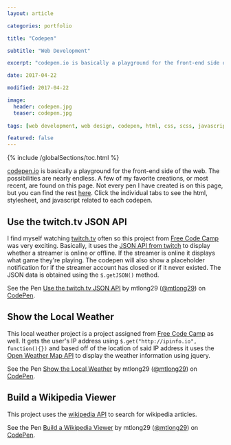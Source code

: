 ```yaml
---
layout: article

categories: portfolio

title: "Codepen"

subtitle: "Web Development"

excerpt: "codepen.io is basically a playground for the front-end side of the web. A few of my favorite creations are found here."

date: 2017-04-22

modified: 2017-04-22

image: 
  header: codepen.jpg
  teaser: codepen.jpg
  
tags: [web development, web design, codepen, html, css, scss, javascript, jquery]

featured: false
---
```

{% include /globalSections/toc.html %}

<a class="fancyLink" href="http://www.codepen.io" target="_blank">codepen.io</a> is basically a playground for the front-end side of the web. The possibilities are nearly endless. A few of my favorite creations, or most recent, are found on this page. Not every pen I have created is on this page, but you can find the rest <a class="fancyLink" href="http://codepen.io/mtlong29/#" target="_blank">here</a>. Click the individual tabs to see the html, stylesheet, and javascript related to each codepen.

## Use the twitch.tv JSON API
I find myself watching <a class="fancyLink" href="https://www.twitch.tv" target="_blank">twitch.tv</a> often so this project from <a class="fancyLink" href="https://www.freecodecamp.com/challenges/use-the-twitchtv-json-api" target="_blank">Free Code Camp</a> was very exciting. Basically, it uses the <a class="fancyLink" href="https://dev.twitch.tv/docs" target="_blank">JSON API from twitch</a> to display whether a streamer is online or offline. If the streamer is online it displays what game they're playing. The codepen will also show a placeholder notification for if the streamer account has closed or if it never existed. The JSON data is obtained using the `$.getJSON()` method.

<p data-height="400" data-theme-id="0" data-slug-hash="PmPEgE" data-default-tab="result" data-user="mtlong29" data-embed-version="2" data-pen-title="Use the twitch.tv JSON API" class="codepen">See the Pen <a class="fancyLink" href="http://codepen.io/mtlong29/pen/PmPEgE/">Use the twitch.tv JSON API</a> by mtlong29 (<a class="fancyLink" href="http://codepen.io/mtlong29">@mtlong29</a>) on <a class="fancyLink" href="http://codepen.io">CodePen</a>.</p>
<script async src="https://production-assets.codepen.io/assets/embed/ei.js"></script>

## Show the Local Weather 
This local weather project is a project assigned from <a class="fancyLink" href="https://www.freecodecamp.com/challenges/show-the-local-weather" target="_blank">Free Code Camp</a> as well. It gets the user's IP address using `$.get("http://ipinfo.io", function(){})` and based off of the location of said IP address it uses the <a class="fancyLink" href="https://openweathermap.org/current" target="_blank">Open Weather Map API</a> to display the weather information using jquery.

<p data-height="400" data-theme-id="0" data-slug-hash="zZVMor" data-default-tab="result" data-user="mtlong29" data-embed-version="2" data-pen-title="Show the Local Weather" class="codepen">See the Pen <a class="fancyLink" href="http://codepen.io/mtlong29/pen/zZVMor/" target="_blank">Show the Local Weather</a> by mtlong29 (<a class="fancyLink" href="http://codepen.io/mtlong29" target="_blank">@mtlong29</a>) on <a class="fancyLink" href="http://codepen.io" target="_blank">CodePen</a>.</p>
<script async src="https://production-assets.codepen.io/assets/embed/ei.js"></script>

## Build a Wikipedia Viewer
This project uses the <a class="fancyLink" href="https://www.mediawiki.org/wiki/API:Main_page" target="_blank">wikipedia API</a> to search for wikipedia articles.

<p data-height="400" data-theme-id="0" data-slug-hash="dWbdqb" data-default-tab="result" data-user="mtlong29" data-embed-version="2" data-pen-title="Build a Wikipedia Viewer" class="codepen">See the Pen <a class="fancyLink" href="http://codepen.io/mtlong29/pen/dWbdqb/" target="_blank">Build a Wikipedia Viewer</a> by mtlong29 (<a class="fancyLink" href="http://codepen.io/mtlong29" target="_blank">@mtlong29</a>) on <a class="fancyLink" href="http://codepen.io" target="_blank">CodePen</a>.</p>
<script async src="https://production-assets.codepen.io/assets/embed/ei.js"></script>